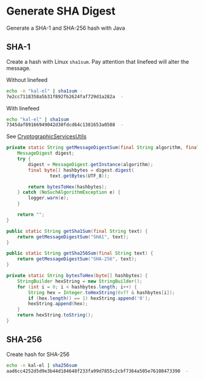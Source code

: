 # Generate SHA Digest

Generate a SHA-1 and SHA-256 hash with Java

## SHA-1

Create a hash with Linux `sha1sum`. Pay attention that linefeed will alter the message.

Without linefeed

```bash
echo -n "kal-el" | sha1sum -
7e2cc7118358a5b31f892fb2624faf729d1a282a  -
```

With linefeed

```bash
echo "kal-el" | sha1sum  
7345daf89166949042d30fdcd64c1381653a0508  -
```

See [CryptographicServicesUtils](../../src/main/java/net/cinhtau/security/CryptographicServicesUtils.java)

```java
private static String getMessageDigestSum(final String algorithm, final String text) {
    MessageDigest digest;
    try {
        digest = MessageDigest.getInstance(algorithm);
        final byte[] hashbytes = digest.digest(
                text.getBytes(UTF_8));

        return bytesToHex(hashbytes);
    } catch (NoSuchAlgorithmException e) {
        logger.warn(e);
    }

    return "";
}

public static String getSha1Sum(final String text) {
    return getMessageDigestSum("SHA1", text);
}

public static String getSha256Sum(final String text) {
    return getMessageDigestSum("SHA-256", text);
}

private static String bytesToHex(byte[] hashbytes) {
    StringBuilder hexString = new StringBuilder();
    for (int i = 0; i < hashbytes.length; i++) {
        String hex = Integer.toHexString(0xff & hashbytes[i]);
        if (hex.length() == 1) hexString.append('0');
        hexString.append(hex);
    }
    return hexString.toString();
}
```

## SHA-256

Create hash for SHA-256

```bash
echo -n kal-el | sha256sum      
aad6cc4252d5d9e3b44d184648f233fa99d7855c2cbf7364a505e76108473390  -
```





